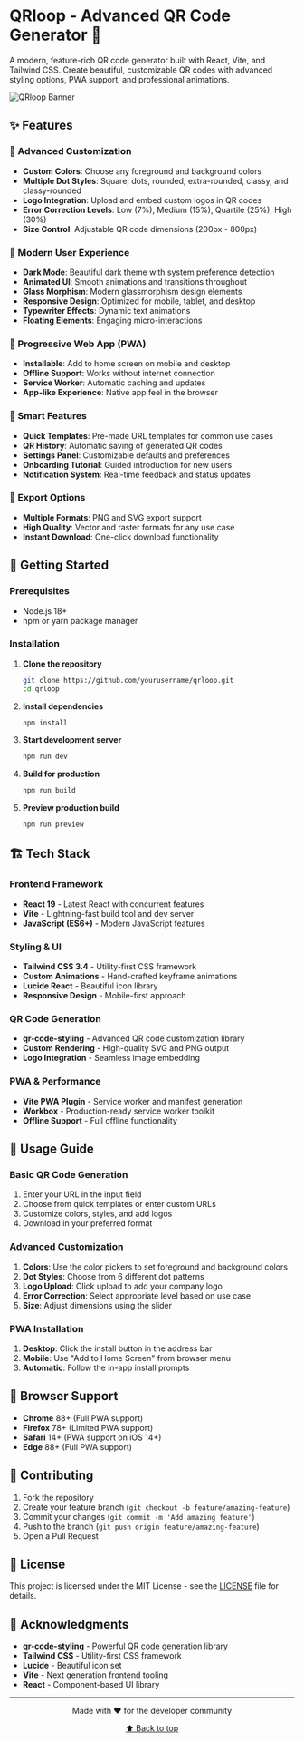 # QRloop - Advanced QR Code Generator 🚀

A modern, feature-rich QR code generator built with React, Vite, and Tailwind CSS. Create beautiful, customizable QR codes with advanced styling options, PWA support, and professional animations.

![QRloop Banner](https://via.placeholder.com/800x400/2563eb/ffffff?text=QRloop+-+Advanced+QR+Code+Generator)

## ✨ Features

### 🎨 Advanced Customization
- **Custom Colors**: Choose any foreground and background colors
- **Multiple Dot Styles**: Square, dots, rounded, extra-rounded, classy, and classy-rounded
- **Logo Integration**: Upload and embed custom logos in QR codes
- **Error Correction Levels**: Low (7%), Medium (15%), Quartile (25%), High (30%)
- **Size Control**: Adjustable QR code dimensions (200px - 800px)

### 🌟 Modern User Experience
- **Dark Mode**: Beautiful dark theme with system preference detection
- **Animated UI**: Smooth animations and transitions throughout
- **Glass Morphism**: Modern glassmorphism design elements
- **Responsive Design**: Optimized for mobile, tablet, and desktop
- **Typewriter Effects**: Dynamic text animations
- **Floating Elements**: Engaging micro-interactions

### 📱 Progressive Web App (PWA)
- **Installable**: Add to home screen on mobile and desktop
- **Offline Support**: Works without internet connection
- **Service Worker**: Automatic caching and updates
- **App-like Experience**: Native app feel in the browser

### 🎯 Smart Features
- **Quick Templates**: Pre-made URL templates for common use cases
- **QR History**: Automatic saving of generated QR codes
- **Settings Panel**: Customizable defaults and preferences
- **Onboarding Tutorial**: Guided introduction for new users
- **Notification System**: Real-time feedback and status updates

### 💾 Export Options
- **Multiple Formats**: PNG and SVG export support
- **High Quality**: Vector and raster formats for any use case
- **Instant Download**: One-click download functionality

## 🚀 Getting Started

### Prerequisites
- Node.js 18+ 
- npm or yarn package manager

### Installation

1. **Clone the repository**
   ```bash
   git clone https://github.com/yourusername/qrloop.git
   cd qrloop
   ```

2. **Install dependencies**
   ```bash
   npm install
   ```

3. **Start development server**
   ```bash
   npm run dev
   ```

4. **Build for production**
   ```bash
   npm run build
   ```

5. **Preview production build**
   ```bash
   npm run preview
   ```

## 🏗️ Tech Stack

### Frontend Framework
- **React 19** - Latest React with concurrent features
- **Vite** - Lightning-fast build tool and dev server
- **JavaScript (ES6+)** - Modern JavaScript features

### Styling & UI
- **Tailwind CSS 3.4** - Utility-first CSS framework
- **Custom Animations** - Hand-crafted keyframe animations
- **Lucide React** - Beautiful icon library
- **Responsive Design** - Mobile-first approach

### QR Code Generation
- **qr-code-styling** - Advanced QR code customization library
- **Custom Rendering** - High-quality SVG and PNG output
- **Logo Integration** - Seamless image embedding

### PWA & Performance
- **Vite PWA Plugin** - Service worker and manifest generation
- **Workbox** - Production-ready service worker toolkit
- **Offline Support** - Full offline functionality

## 📖 Usage Guide

### Basic QR Code Generation
1. Enter your URL in the input field
2. Choose from quick templates or enter custom URLs
3. Customize colors, styles, and add logos
4. Download in your preferred format

### Advanced Customization
1. **Colors**: Use the color pickers to set foreground and background colors
2. **Dot Styles**: Choose from 6 different dot patterns
3. **Logo Upload**: Click upload to add your company logo
4. **Error Correction**: Select appropriate level based on use case
5. **Size**: Adjust dimensions using the slider

### PWA Installation
1. **Desktop**: Click the install button in the address bar
2. **Mobile**: Use "Add to Home Screen" from browser menu
3. **Automatic**: Follow the in-app install prompts

## 📱 Browser Support

- **Chrome** 88+ (Full PWA support)
- **Firefox** 78+ (Limited PWA support)
- **Safari** 14+ (PWA support on iOS 14+)
- **Edge** 88+ (Full PWA support)

## 🤝 Contributing

1. Fork the repository
2. Create your feature branch (`git checkout -b feature/amazing-feature`)
3. Commit your changes (`git commit -m 'Add amazing feature'`)
4. Push to the branch (`git push origin feature/amazing-feature`)
5. Open a Pull Request

## 📄 License

This project is licensed under the MIT License - see the [LICENSE](LICENSE) file for details.

## 🙏 Acknowledgments

- **qr-code-styling** - Powerful QR code generation library
- **Tailwind CSS** - Utility-first CSS framework
- **Lucide** - Beautiful icon set
- **Vite** - Next generation frontend tooling
- **React** - Component-based UI library

---

<div align="center">
  <p>Made with ❤️ for the developer community</p>
  <p>
    <a href="#qrloop---advanced-qr-code-generator-">⬆ Back to top</a>
  </p>
</div>
